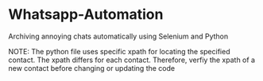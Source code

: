 # Whatsapp-Automation
Archiving annoying chats automatically using Selenium and Python

NOTE: The python file uses specific xpath for locating the specified contact. The xpath differs for each contact. Therefore, verfiy the xpath of a new contact before changing or updating the code 
